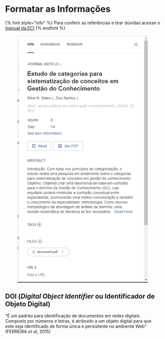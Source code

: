 # Formatar as Informações

{% hint style="info" %}
Para conferir as referências e tirar dúvidas acesse o [manual da ECI](http://normalizacao.eci.ufmg.br/?Refer%EAncias)
{% endhint %}

<figure><img src="../../.gitbook/assets/image (7).png" alt=""><figcaption></figcaption></figure>

## DOI (_Digital Object Identifier_ ou Identificador de Objeto Digital)

"É um padrão para identificação de documentos em redes digitais. Composto por números e letras, é atribuído a um objeto digital para que este seja identificado de forma única e persistente no ambiente Web" (FERREIRA _et al,_ 2015)
